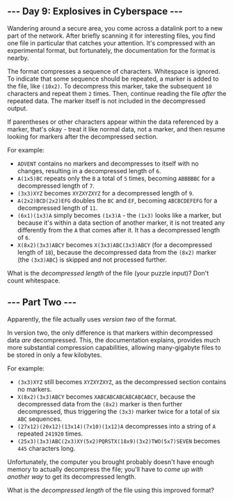 ## --- Day 9: Explosives in Cyberspace ---

Wandering around a secure area, you come across a datalink port to a new part of the network. After briefly scanning it for interesting files, you find one file in particular that catches your attention. It's compressed with an experimental format, but fortunately, the documentation for the format is nearby.

The format compresses a sequence of characters. Whitespace is ignored. To indicate that some sequence should be repeated, a marker is added to the file, like `` (10x2) ``. To decompress this marker, take the subsequent `` 10 `` characters and repeat them `` 2 `` times. Then, continue reading the file _after_ the repeated data. The marker itself is not included in the decompressed output.

If parentheses or other characters appear within the data referenced by a marker, that's okay - treat it like normal data, not a marker, and then resume looking for markers after the decompressed section.

For example:

*   `` ADVENT `` contains no markers and decompresses to itself with no changes, resulting in a decompressed length of `` 6 ``.
*   `` A(1x5)BC `` repeats only the `` B `` a total of `` 5 `` times, becoming `` ABBBBBC `` for a decompressed length of `` 7 ``.
*   `` (3x3)XYZ `` becomes `` XYZXYZXYZ `` for a decompressed length of `` 9 ``.
*   `` A(2x2)BCD(2x2)EFG `` doubles the `` BC `` and `` EF ``, becoming `` ABCBCDEFEFG `` for a decompressed length of `` 11 ``.
*   `` (6x1)(1x3)A `` simply becomes `` (1x3)A `` - the `` (1x3) `` looks like a marker, but because it's within a data section of another marker, it is not treated any differently from the `` A `` that comes after it. It has a decompressed length of `` 6 ``.
*   `` X(8x2)(3x3)ABCY `` becomes `` X(3x3)ABC(3x3)ABCY `` (for a decompressed length of `` 18 ``), because the decompressed data from the `` (8x2) `` marker (the `` (3x3)ABC ``) is skipped and not processed further.

What is the _decompressed length_ of the file (your puzzle input)? Don't count whitespace.

## --- Part Two ---

Apparently, the file actually uses _version two_ of the format.

In version two, the only difference is that markers within decompressed data _are_ decompressed. This, the documentation explains, provides much more substantial compression capabilities, allowing many-gigabyte files to be stored in <span title="&quot;It's the bomb!&quot;, the documentation claims.">only a few kilobytes</span>.

For example:

*   `` (3x3)XYZ `` still becomes `` XYZXYZXYZ ``, as the decompressed section contains no markers.
*   `` X(8x2)(3x3)ABCY `` becomes `` XABCABCABCABCABCABCY ``, because the decompressed data from the `` (8x2) `` marker is then further decompressed, thus triggering the `` (3x3) `` marker twice for a total of six `` ABC `` sequences.
*   `` (27x12)(20x12)(13x14)(7x10)(1x12)A `` decompresses into a string of `` A `` repeated `` 241920 `` times.
*   `` (25x3)(3x3)ABC(2x3)XY(5x2)PQRSTX(18x9)(3x2)TWO(5x7)SEVEN `` becomes `` 445 `` characters long.

Unfortunately, the computer you brought probably doesn't have enough memory to actually decompress the file; you'll have to _come up with another way_ to get its decompressed length.

What is the _decompressed length_ of the file using this improved format?